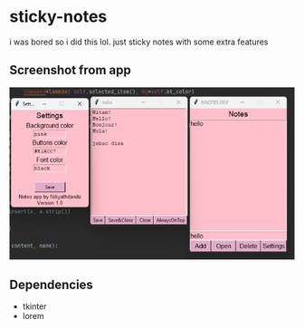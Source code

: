 # sticky-notes
i was bored so i did this lol. just sticky notes with some extra features

## Screenshot from app
![](ss.png)

## Dependencies
* tkinter
* lorem
